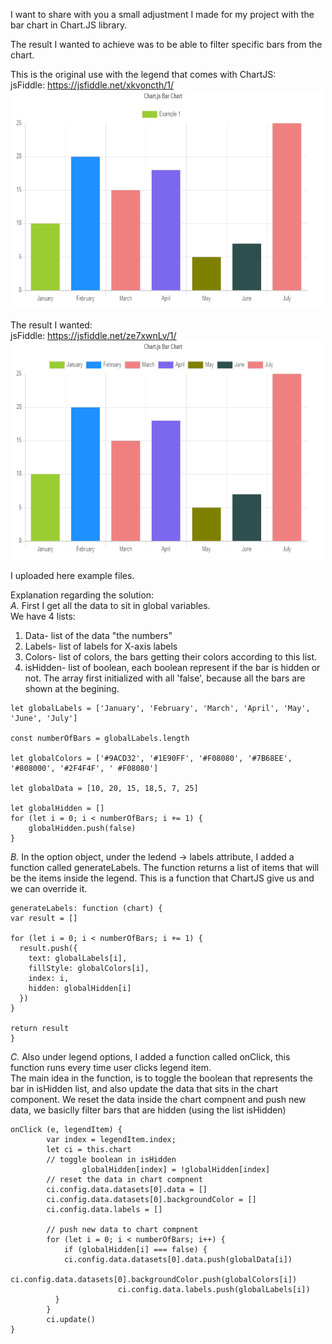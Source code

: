 I want to share with you a small adjustment I made for my project with the bar chart in Chart.JS library.  
  
The result I wanted to achieve was to be able to filter specific bars from the chart.  
  
This is the original use with the legend that comes with ChartJS:  
jsFiddle: https://jsfiddle.net/xkvoncth/1/  
<img src="images/1.gif" width="500" height="350" />
  
The result I wanted:  
jsFiddle: https://jsfiddle.net/ze7xwnLv/1/  
<img src="images/2.gif" width="500" height="350" />
  
I uploaded here example files.  

Explanation regarding the solution:  
*A.* First I get all the data to sit in global variables.  
We have 4 lists:  
  1. Data- list of the data "the numbers"
  2. Labels- list of labels for X-axis labels
  3. Colors- list of colors, the bars getting their colors according to this list.
  4. isHidden- list of boolean, each boolean represent if the bar is hidden or not. The array first initialized with all 'false', because all the bars are shown at the begining.

```
let globalLabels = ['January', 'February', 'March', 'April', 'May', 'June', 'July']

const numberOfBars = globalLabels.length

let globalColors = ['#9ACD32', '#1E90FF', '#F08080', '#7B68EE', '#808000', '#2F4F4F', '	#F08080']

let globalData = [10, 20, 15, 18,5, 7, 25]

let globalHidden = []
for (let i = 0; i < numberOfBars; i += 1) {
	globalHidden.push(false)
}
```

*B.* In the option object, under the ledend -> labels attribute, I added a function called generateLabels. The function returns a list of items that will be the items inside the legend. This is a function that ChartJS give us and we can override it.  
```
generateLabels: function (chart) {
var result = []

for (let i = 0; i < numberOfBars; i += 1) {
  result.push({
    text: globalLabels[i],
    fillStyle: globalColors[i],
    index: i,
    hidden: globalHidden[i]
  })
}

return result
}
```

*C.* Also under legend options, I added a function called onClick, this function runs every time user clicks legend item.  
     The main idea in the function, is to toggle the boolean that represents the bar in isHidden list, and also update the data that sits in the chart component. We reset the data inside the chart compnent and push new data, we basiclly filter bars that are hidden (using the list isHidden)
```
onClick (e, legendItem) {
        var index = legendItem.index;
        let ci = this.chart
        // toggle boolean in isHidden
				globalHidden[index] = !globalHidden[index]
        // reset the data in chart compnent
        ci.config.data.datasets[0].data = []
        ci.config.data.datasets[0].backgroundColor = []
        ci.config.data.labels = []
        
        // push new data to chart compnent
        for (let i = 0; i < numberOfBars; i++) {
        	if (globalHidden[i] === false) {
          	ci.config.data.datasets[0].data.push(globalData[i])
            ci.config.data.datasets[0].backgroundColor.push(globalColors[i])
						ci.config.data.labels.push(globalLabels[i])
          }
        }
        ci.update()
}
```
